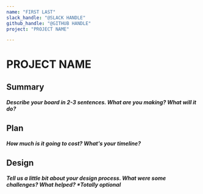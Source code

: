 ```yaml
---
name: "FIRST LAST"
slack_handle: "@SLACK HANDLE"
github_handle: "@GITHUB HANDLE"
project: "PROJECT NAME"

---
```


# PROJECT NAME
## Summary
##### Describe your board in 2-3 sentences. What are you making? What will it do?

## Plan
##### How much is it going to cost? What's your timeline?

## Design
##### Tell us a little bit about your design process. What were some challenges? What helped? ***Totally optional**